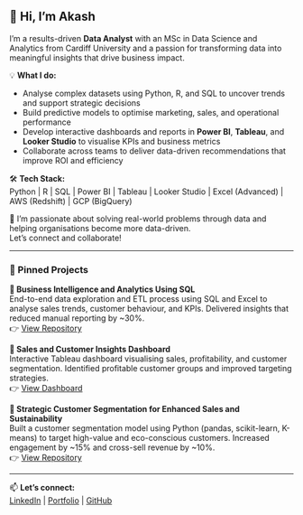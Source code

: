 ## 👋 Hi, I’m Akash

I’m a results-driven **Data Analyst** with an MSc in Data Science and Analytics from Cardiff University and a passion for transforming data into meaningful insights that drive business impact.

💡 **What I do:**  
- Analyse complex datasets using Python, R, and SQL to uncover trends and support strategic decisions  
- Build predictive models to optimise marketing, sales, and operational performance  
- Develop interactive dashboards and reports in **Power BI**, **Tableau**, and **Looker Studio** to visualise KPIs and business metrics  
- Collaborate across teams to deliver data-driven recommendations that improve ROI and efficiency

🛠 **Tech Stack:**  
Python | R | SQL | Power BI | Tableau | Looker Studio | Excel (Advanced) | AWS (Redshift) | GCP (BigQuery)

🚀 I’m passionate about solving real-world problems through data and helping organisations become more data-driven.  
Let’s connect and collaborate!

---

### 📌 Pinned Projects

**🔷 Business Intelligence and Analytics Using SQL**  
End-to-end data exploration and ETL process using SQL and Excel to analyse sales trends, customer behaviour, and KPIs. Delivered insights that reduced manual reporting by ~30%.  
👉 [View Repository](https://github.com/bhowad-akash/Business_Intelligence_and_Analytics_Using_SQL)

**🔶 Sales and Customer Insights Dashboard**  
Interactive Tableau dashboard visualising sales, profitability, and customer segmentation. Identified profitable customer groups and improved targeting strategies.  
👉 [View Dashboard](https://public.tableau.com/views/SalesDashboard_17439417454870/SalesCustomerDashboard?:language=en-GB&:sid=&:redirect=auth&:display_count=n&:origin=viz_share_link)

**🔷 Strategic Customer Segmentation for Enhanced Sales and Sustainability**  
Built a customer segmentation model using Python (pandas, scikit-learn, K-means) to target high-value and eco-conscious customers. Increased engagement by ~15% and cross-sell revenue by ~10%.  
👉 [View Repository](https://github.com/bhowad-akash/Customer_Segmentation_for_Enhanced_Sustainability_and_Sales)

---

📫 **Let’s connect:**  
[LinkedIn](https://www.linkedin.com/in/akash-bhowad/) | [Portfolio](https://akashbhowad09.wixsite.com/portfolio) | [GitHub](https://github.com/bhowad-akash)

<!--
**bhowad-akash/bhowad-akash** is a ✨ _special_ ✨ repository because its `README.md` (this file) appears on your GitHub profile.



